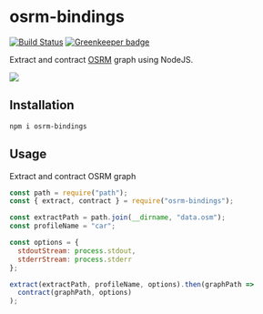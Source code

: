 # osrm-bindings

[![Build Status](https://travis-ci.org/urbica/osrm-bindings.svg?branch=master)](https://travis-ci.org/urbica/osrm-bindings)
[![Greenkeeper badge](https://badges.greenkeeper.io/urbica/osrm-bindings.svg)](https://greenkeeper.io/)

Extract and contract [OSRM](http://project-osrm.org/) graph using NodeJS.

![](https://raw.githubusercontent.com/urbica/osrm-bindings/master/osrm_logo.svg?sanitize=true)

## Installation

```shell
npm i osrm-bindings
```

## Usage

Extract and contract OSRM graph

```js
const path = require("path");
const { extract, contract } = require("osrm-bindings");

const extractPath = path.join(__dirname, "data.osm");
const profileName = "car";

const options = {
  stdoutStream: process.stdout,
  stderrStream: process.stderr
};

extract(extractPath, profileName, options).then(graphPath =>
  contract(graphPath, options)
);
```
